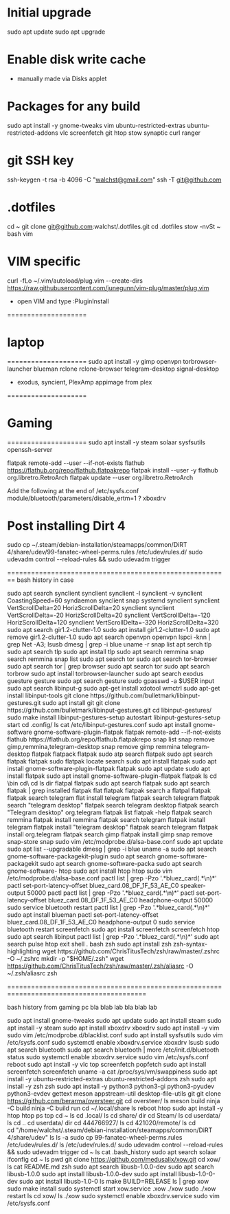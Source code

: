# Initial upgrade

sudo apt update
sudo apt upgrade

# Enable disk write cache
- manually made via Disks applet

# Packages for any build
sudo apt install -y gnome-tweaks vim ubuntu-restricted-extras ubuntu-restricted-addons vlc screenfetch git htop stow synaptic curl ranger

# git SSH key
ssh-keygen -t rsa -b 4096 -C "walchst@gmail.com"
ssh -T git@github.com

# .dotfiles
cd ~
git clone git@github.com:walchst/.dotfiles.git
cd .dotfiles
stow -nvSt ~ bash vim

# VIM specific
curl -fLo ~/.vim/autoload/plug.vim --create-dirs \
    https://raw.githubusercontent.com/junegunn/vim-plug/master/plug.vim
 - open VIM and type :PluginInstall

====================
# laptop
====================
sudo apt install -y gimp openvpn torbrowser-launcher blueman rclone rclone-browser telegram-desktop signal-desktop
 - exodus, syncient, PlexAmp appimage from plex

====================
# Gaming
====================
sudo apt install -y steam solaar sysfsutils openssh-server

flatpak remote-add --user --if-not-exists flathub https://flathub.org/repo/flathub.flatpakrepo
flatpak install --user -y flathub org.libretro.RetroArch
flatpak update --user org.libretro.RetroArch

Add the following at the end of /etc/sysfs.conf
module/bluetooth/parameters/disable_ertm=1
? xboxdrv

# Post installing Dirt 4
sudo cp ~/.steam/debian-installation/steamapps/common/DiRT 4/share/udev/99-fanatec-wheel-perms.rules /etc/udev/rules.d/
sudo udevadm control --reload-rules && sudo udevadm trigger

========================================================
bash history in case

sudo apt search synclient
synclient
synclient -l
synclient -v
synclient CoastingSpeed=60
syndaemon
synclient
snap
systemd
synclient
synclient VertScrollDelta=20 HorizScrollDelta=20
synclient
synclient VertScrollDelta=-20 HorizScrollDelta=20
synclient VertScrollDelta=-120 HorizScrollDelta=120
synclient VertScrollDelta=-320 HorizScrollDelta=320
sudo apt search gir1.2-clutter-1.0
sudo apt install gir1.2-clutter-1.0
sudo apt remove gir1.2-clutter-1.0
sudo apt search openvpn
openvpn
lspci -knn | grep Net -A3; lsusb
dmesg | grep -i blue
uname -r
snap list
apt serch tlp
sudo apt search tlp
sudo apt install tlp
sudo apt search remmina
snap search remmina
snap list
sudo apt search tor
sudo apt search tor-browser
sudo apt search tor | grep browser
sudo apt search tor
sudo apt search torbrow
sudo apt install torbrowser-launcher
sudo apt search exodus
guesture
gesture
sudo apt search gesture
sudo gpasswd -a $USER input 
sudo apt search libinput-g
sudo apt-get install xdotool wmctrl
sudo apt-get install libinput-tools
git clone https://github.com/bulletmark/libinput-gestures.git
sudo apt install git
git clone https://github.com/bulletmark/libinput-gestures.git
cd libinput-gestures/
sudo make install 
libinput-gestures-setup autostart
libinput-gestures-setup start
cd .config/
ls
cat /etc/libinput-gestures.conf 
sudo apt install gnome-software gnome-software-plugin-flatpak
flatpak remote-add --if-not-exists flathub https://flathub.org/repo/flathub.flatpakrepo
snap list
snap remove gimp,remmina,telegram-desktop
snap remove gimp remmina telegram-desktop
flatpak
flatpack
flatpak
sudo atp search flatpak
sudo apt search flatpak
flatpak
sudo flatpak
locate
search
sudo apt install flatpak
sudo apt install gnome-software-plugin-flatpak
flatpak
sudo apt update
sudo apt install flatpak
sudo apt install gnome-software-plugin-flatpak
flatpak
ls
cd \bin
cd\
cd ls
dir
flatpal
flatpak
sudo apt search flatpak
sudo apt search flatpak | grep installed
flatpak
flat
flatpak 
flatpak search a
flatpal
flatpak
flatpak search telegram
flat install telegram
flatpak search telegram
flatpak search "telegram desktop"
flatpak search telegram desktop
flatpak search "Telegram desktop" org.telegram
flatpak list
flatpak -help
flatpak search remmina
flatpak install remmina
flatpak search telegram 
flatpak install telegram
flatpak install "telegram desktop"
flatpak search telegram 
flatpak install org.telegram
flatpak search gimp
flatpak install gimp
snap remove snap-store
snap
sudo vim /etc/modprobe.d/alsa-base.conf 
sudo apt update
sudo apt list --upgradable 
dmesg | grep -i blue
uname -a
sudo apt search gnome-software-packagekit-plugin
sudo apt search gnome-software-packagekit
sudo apt search gnome-software-packa
sudo apt search gnome-software-
htop
sudo apt install htop
htop
sudo vim /etc/modprobe.d/alsa-base.conf 
pactl list | grep -Pzo '.*bluez_card(.*\n)*'
pactl set-port-latency-offset bluez_card.08_DF_1F_53_AE_C0 speaker-output 50000
pactl
pactl list | grep -Pzo '.*bluez_card(.*\n)*'
pactl set-port-latency-offset bluez_card.08_DF_1F_53_AE_C0 headphone-output 50000
sudo service bluetooth restart
pactl list | grep -Pzo '.*bluez_card(.*\n)*'
sudo apt install blueman
pactl set-port-latency-offset bluez_card.08_DF_1F_53_AE_C0 headphone-output 0
sudo service bluetooth restart
screenfetch
sudo apt install screenfetch
screenfetch
htop
sudo apt search libinput
pactl list | grep -Pzo '.*bluez_card(.*\n)*'
sudo apt search pulse
htop
exit
shell
.
bash
zsh
sudo apt install zsh zsh-syntax-highlighting
wget https://github.com/ChrisTitusTech/zsh/raw/master/.zshrc -O ~/.zshrc
mkdir -p "$HOME/.zsh"
wget https://github.com/ChrisTitusTech/zsh/raw/master/.zsh/aliasrc -O ~/.zsh/aliasrc
zsh

=========================================================================================

bash history from gaming pc
bla blab lab
bla blab lab

sudo apt install gnome-tweaks
sudo apt update
sudo apt install steam
sudo apt install -y steam
sudo apt install xboxdrv
xboxdrv
sudo apt install -y vim
sudo vim /etc/modprobe.d/blacklist.conf 
sudo apt install sysfsutils 
sudo vim /etc/sysfs.conf 
sudo systemctl enable xboxdrv.service
xboxdrv
lsusb
sudo apt search bluetooth
sudo apt search bluetooth | more
/etc/init.d/bluetooth status
sudo systemctl enable xboxdrv.service
sudo vim /etc/sysfs.conf 
reboot
sudo apt install -y vlc
top
screenfetch
popfetch
sudo apt install screenfetch
screenfetch 
uname -a
cat /proc/sys/vm/swappiness 
sudo apt install -y ubuntu-restricted-extras ubuntu-restricted-addons 
zsh
sudo apt install -y zsh
zsh
sudo apt install -y python3 python3-gi python3-pyudev python3-evdev gettext meson appstream-util desktop-file-utils 
git
git clone https://github.com/berarma/oversteer.git
cd oversteer/
ls
meson build
ninja -C build
ninja -C build run
cd ~/.local/share
ls
reboot
htop
sudo apt install -y htop
htop
ps
top
cd ~
ls
cd .local/
ls
cd share/
dir
cd Steam/
ls
cd userdata/
ls
cd ..
cd userdata/
dir
cd 444766927/
ls
cd 421020/remote/
ls
cd \
cd "/home/walchst/.steam/debian-installation/steamapps/common/DiRT 4/share/udev"
ls
ls -a
sudo cp 99-fanatec-wheel-perms.rules /etc/udev/rules.d/
ls /etc/udev/rules.d/
sudo udevadm control --reload-rules && sudo udevadm trigger 
cd ~
ls
cat .bash_history 
sudo apt search solaar
ifconfig
cd ~
ls
pwd
git clone https://github.com/medusalix/xow.git
cd xow/
ls
cat README.md 
zsh
sudo apt search libusb-1.0.0-dev
sudo apt search libusb-1.0.0
sudo apt install libusb-1.0.0-dev
sudo apt install libusb-1.0-0-dev
sudo apt install libusb-1.0-0
ls
make BUILD=RELEASE
ls | grep xow
sudo make install
sudo systemctl start xow.service 
.xow
./xow 
sudo ./xow 
restart
ls
cd xow/
ls
./xow 
sudo systemctl enable xboxdrv.service
sudo vim /etc/sysfs.conf 


